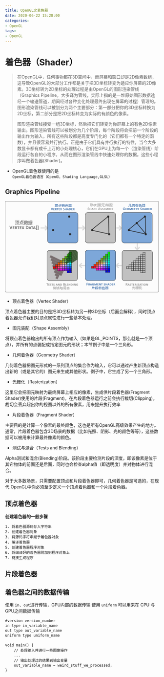 ```yaml
---
title: OpenGL之着色器
date: 2020-06-22 15:28:00
categories:
- OpenGL
tags:
- OpenGL
---
```


# 着色器（Shader）

>在OpenGL中，任何事物都在3D空间中，而屏幕和窗口却是2D像素数组，这导致OpenGL的大部分工作都是关于把3D坐标转变为适应你屏幕的2D像素。3D坐标转为2D坐标的处理过程是由OpenGL的图形渲染管线（Graphics Pipeline，大多译为管线，实际上指的是一堆原始图形数据途经一个输送管道，期间经过各种变化处理最终出现在屏幕的过程）管理的。图形渲染管线可以被划分为两个主要部分：第一部分把你的3D坐标转换为2D坐标，第二部分是把2D坐标转变为实际的有颜色的像素。
>
> 图形渲染管线接受一组3D坐标，然后把它们转变为你屏幕上的有色2D像素输出。图形渲染管线可以被划分为几个阶段，每个阶段将会把前一个阶段的输出作为输入。所有这些阶段都是高度专门化的（它们都有一个特定的函数），并且很容易并行执行。正是由于它们具有并行执行的特性，当今大多数显卡都有成千上万的小处理核心，它们在GPU上为每一个（渲染管线）阶段运行各自的小程序，从而在图形渲染管线中快速处理你的数据。这些小程序叫做着色器(Shader)。

- OpenGL着色器使用的是 `OpenGL着色器语言（OpenGL Shading Language,GLSL）`

## Graphics Pipeline

![Graphics Pipeline](./summary/shader.png)

- 顶点着色器（Vertex Shader）

顶点着色器主要的目的是把3D坐标转为另一种3D坐标（后面会解释），同时顶点着色器允许我们对顶点属性进行一些基本处理。

- 图元装配（Shape Assembly）

将顶点着色器输出的所有顶点作为输入（如果是GL_POINTS，那么就是一个顶点），并所有的点装配成指定图元的形状；本节例子中是一个三角形。

- 几何着色器（Geometry Shader）

几何着色器把图元形式的一系列顶点的集合作为输入，它可以通过产生新顶点构造出新的（或是其它的）图元来生成其他形状。例子中，它生成了另一个三角形。

- 光栅化（Rasterization）

这里它会把图元映射为最终屏幕上相应的像素，生成供片段着色器(Fragment Shader)使用的片段(Fragment)。在片段着色器运行之前会执行裁切(Clipping)。裁切会丢弃超出你的视图以外的所有像素，用来提升执行效率

- 片段着色器（Fragment Shader）

主要目的是计算一个像素的最终颜色，这也是所有OpenGL高级效果产生的地方。通常，片段着色器包含3D场景的数据（比如光照、阴影、光的颜色等等），这些数据可以被用来计算最终像素的颜色。

- 测试与混合（Tests and Blending）

Alpha测试和混合(Blending)阶段。该阶段主要检测片段的深度，即该像素是位于其它物体的前面还是后面，同时也会检查alpha值（即透明度）并对物体进行混合。

对于大多数场景，只需要配置顶点和片段着色器即可，几何着色器是可选的，在现代 OpenGL中你必须至少定义一个顶点着色器和一个片段着色器。

## 顶点着色器

**创建着色器的一般步骤**

```
1. 将着色器源码存入字符串
2. 创建着色器对象
3. 将源码字符串赋予着色器对象
4. 编译着色器
5. 创建着色器程序对象
6. 将编译好的着色器附加到程序对象上
7. 链接生成程序
```

## 片段着色器

## 着色器之间的数据传输

使用 `in`、`out`进行传输，GPU内部的数据传输
使用 `uniform` 可以用来在 CPU 与 GPU之间数据传输

```
#version version_number
in type in_variable_name
out type out_variable_name
uniform type uniform_name

void main() {
    // 处理输入并进行一些图像操作
    ...
    // 输出处理过的结果到输出变量
    out_variable_name = weird_stuff_we_processed;
}
```